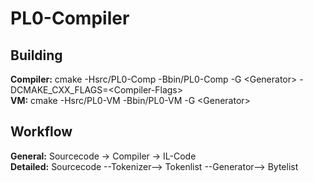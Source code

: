 # PL0-Compiler

## Building
**Compiler:** cmake -Hsrc/PL0-Comp -Bbin/PL0-Comp -G \<Generator\> -DCMAKE_CXX_FLAGS=\<Compiler-Flags\> <br>
**VM:** cmake -Hsrc/PL0-VM -Bbin/PL0-VM -G \<Generator\> <br>

## Workflow
**General:** Sourcecode -> Compiler -> IL-Code <br>
**Detailed:** Sourcecode --Tokenizer--> Tokenlist --Generator--> Bytelist <br>